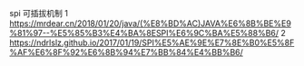 spi 可插拔机制
1 https://mrdear.cn/2018/01/20/java/(%E8%BD%AC)JAVA%E6%8B%BE%E9%81%97--%E5%85%B3%E4%BA%8ESPI%E6%9C%BA%E5%88%B6/
2 https://ndrlslz.github.io/2017/01/19/SPI%E5%AE%9E%E7%8E%B0%E5%8F%AF%E6%8F%92%E6%8B%94%E7%BB%84%E4%BB%B6/